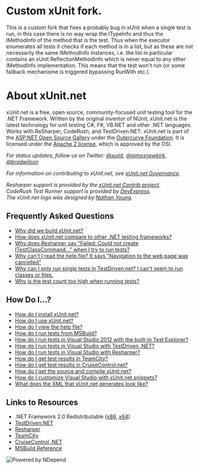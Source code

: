 # Custom xUnit fork.

This is a custom fork that fixes a probably bug in xUnit when a single test is run, in this case there is no way wrap the ITypeInfo and thus the IMethodInfo of the method that is the test.
Thus when the executor enumerates all tests it checks if each method is in a list, but as these are not necessarily the same IMethodInfo instances, i.e. the list in particular contains an xUnit ReflectionMethodInfo which is never equal to any other IMethodInfo implementation.
This means that the test won't run (or some fallback mechanisme is triggered bypassing RunWith etc.).

# About xUnit.net

xUnit.net is a free, open source, community-focused unit testing tool for the .NET Framework. Written by the original inventor of NUnit, xUnit.net is the latest technology for unit testing C#, F#, VB.NET and other .NET languages. Works with ReSharper, CodeRush, and TestDriven.NET. xUnit.net is part of the [ASP.NET Open Source Gallery](http://www.outercurve.org/Galleries/ASPNETOpenSourceGallery) under the [Outercurve Foundation](http://www.outercurve.org/). It is licensed under the [Apache 2 license](http://opensource.org/licenses/Apache-2.0), which is approved by the OSI.

_For status updates, follow us on Twitter: [@xunit](http://twitter.com/xunit), [@jamesnewkirk](http://twitter.com/jamesnewkirk), [@bradwilson](http://twitter.com/bradwilson)_

_For information on contributing to xUnit.net, see [xUnit.net Governance](https://xunit.codeplex.com/wikipage?title=xUnit.net%20Governance)._

_Resharper support is provided by the [xUnit.net Contrib project](http://xunitcontrib.codeplex.com/)._<br>
_CodeRush Test Runner support is provided by [DevExpress](http://www.devexpress.com/)._<br>
_The xUnit.net logo was designed by [Nathan Young](http://flavors.me/nathanyoung)._

## Frequently Asked Questions

* [Why did we build xUnit.net?](http://xunit.codeplex.com/wikipage?title=WhyDidWeBuildXunit)
* [How does xUnit.net compare to other .NET testing frameworks?](http://xunit.codeplex.com/wikipage?title=Comparisons)
* [Why does Resharper say "Failed: Could not create ITestClassCommand..." when I try to run tests?](http://xunit.codeplex.com/wikipage?title=FaqResharper)
* [Why can't I read the help file? It says "Navigation to the web page was cancelled"](http://xunit.codeplex.com/wikipage?title=FaqHelpDownload)
* [Why can I only run single tests in TestDriven.net? I can't seem to run classes or files.](http://xunit.codeplex.com/wikipage?title=FaqTestDrivenNet)
* [Why is the test count too high when running tests?](http://xunit.codeplex.com/wikipage?title=FaqTestCount)

## How Do I...?

* [How do I install xUnit.net?](http://xunit.codeplex.com/wikipage?title=HowToInstall)
* [How do I use xUnit.net?](http://xunit.codeplex.com/wikipage?title=HowToUse)
* [How do I view the help file?](http://xunit.codeplex.com/wikipage?title=HowToViewHelp)
* [How do I run tests from MSBuild?](http://xunit.codeplex.com/wikipage?title=HowToUseMSBuild)
* [How do I run tests in Visual Studio 2012 with the built-in Test Explorer?](http://xunit.codeplex.com/wikipage?title=HowToUseVs2012)
* [How do I run tests in Visual Studio with TestDriven .NET?](http://xunit.codeplex.com/wikipage?title=HowToUseTdNet)
* [How do I run tests in Visual Studio with Resharper?](http://xunit.codeplex.com/wikipage?title=HowToUseResharper)
* [How do I get test results in TeamCity?](http://xunit.codeplex.com/wikipage?title=HowToUseTeamCity)
* [How do I get test results in CruiseControl.net?](http://xunit.codeplex.com/wikipage?title=HowToUseCcNet)
* [How do I get the source and compile xUnit.net?](http://xunit.codeplex.com/wikipage?title=HowToCompile)
* [How do I customize Visual Studio with xUnit.net snippets?](http://xunit.codeplex.com/wikipage?title=VsSnippets)
* [What does the XML that xUnit.net generates look like?](http://xunit.codeplex.com/wikipage?title=XmlFormat)

## Links to Resources

* .NET Framework 2.0 Redistributable ([x86](http://www.microsoft.com/downloads/details.aspx?FamilyID=0856EACB-4362-4B0D-8EDD-AAB15C5E04F5&displaylang=en), [x64](http://www.microsoft.com/downloads/details.aspx?familyid=B44A0000-ACF8-4FA1-AFFB-40E78D788B00&displaylang=en))
* [TestDriven.NET](http://www.testdriven.net/)
* [Resharper](http://www.jetbrains.com/resharper/)
* [TeamCity](http://www.jetbrains.com/teamcity/index.html)
* [CruiseControl .NET](http://confluence.public.thoughtworks.org/display/CCNET)
* [MSBuild Reference](http://msdn.microsoft.com/en-us/library/0k6kkbsd.aspx)

![Powered by NDepend](http://i3.codeplex.com/Download?ProjectName=xunit&DownloadId=636261)
